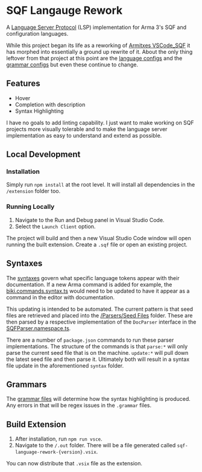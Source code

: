 # SQF Langauge Rework

A [Language Server Protocol](https://microsoft.github.io/language-server-protocol/) (LSP) implementation for Arma 3's SQF and configuration languages.

While this project began its life as a reworking of [Armitxes VSCode_SQF](https://github.com/Armitxes/VSCode_SQF) it has morphed into essentially a ground up rewrite of it. About the only thing leftover from that project at this point are the [language configs](configuration/language-configs) and the [grammar configs](configuration/grammars/) but even these continue to change.

## Features

-   Hover
-   Completion with description
-   Syntax Highlighting

I have no goals to add linting capability. I just want to make working on SQF projects more visually tolerable and to make the language server implementation as easy to understand and extend as possible.

## Local Development

### Installation

Simply run `npm install` at the root level. It will install all dependencies in the `/extension` folder too.

### Running Locally

1. Navigate to the Run and Debug panel in Visual Studio Code.
1. Select the `Launch Client` option.

The project will build and then a new Visual Studio Code window will open running the built extension. Create a `.sqf` file or open an existing project.

## Syntaxes

The [syntaxes](/configuration/grammars/syntaxes) govern what specific language tokens appear with their documentation. If a new Arma command is added for example, the [biki.commands.syntax.ts](/configuration/grammars/syntaxes/biki.commands.syntax.ts) would need to be updated to have it appear as a command in the editor with documentation.

This updating is intended to be automated. The current pattern is that seed files are retrieved and placed into the [/Parsers/Seed Files](/Parsers/Seed%20Files/) folder. These are then parsed by a respective implementation of the `DocParser` interface in the [SQFParser.namespace.ts](/Parsers/SQFParser.namespace.ts).

There are a number of `package.json` commands to run these parser implementations. The structure of the commands is that `parse:*` will only parse the current seed file that is on the machine. `update:*` will pull down the latest seed file and then parse it. Ultimately both will result in a syntax file update in the aforementioned `syntax` folder.

## Grammars

The [grammar files](/configuration/grammars/) will determine how the syntax highlighting is produced. Any errors in that will be regex issues in the `.grammar` files.

## Build Extension

1. After installation, run `npm run vsce`.
1. Navigate to the `/.out` folder. There will be a file generated called `sqf-language-rework-{version}.vsix`.

You can now distribute that `.vsix` file as the extension.
